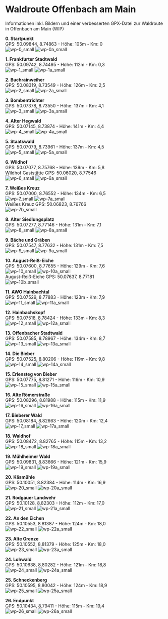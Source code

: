 # Waldroute Offenbach am Main
Informationen inkl. Bildern und einer verbesserten GPX-Datei zur Waldroute in Offenbach am Main (WIP)

<b>0. Startpunkt</b><br>
GPS: 50.09844, 8.74863 - Höhe: 105m - Km: 0<br>
![wp-0_small](https://github.com/user-attachments/assets/e469e7a5-4086-49a1-816d-7cfa676c700e)
![wp-0a_small](https://github.com/user-attachments/assets/0258d4ee-c3b5-481b-a24c-fe38d0fa40f3)


<b>1. Frankfurter Stadtwald</b><br>
GPS: 50.09742, 8.74495 - Höhe: 112m - Km: 0,3<br>
![wp-1_small](https://github.com/user-attachments/assets/0ad56c83-67d0-4dc3-9770-a3127a9efe99)
![wp-1a_small](https://github.com/user-attachments/assets/dcb59f0f-7be9-401f-a9b8-4a64e2ce0875)


<b>2. Buchrainweiher</b><br>
GPS: 50.08319, 8.73549 - Höhe: 126m - Km: 2,5<br>
![wp-2_small](https://github.com/user-attachments/assets/4a999623-b218-4d24-8268-fa7bf7888350)
![wp-2a_small](https://github.com/user-attachments/assets/e8806e04-985e-4f86-bd58-f862fd4c4f21)


<b>3. Bombentrichter</b><br>
GPS: 50.07378, 8.73550 - Höhe: 137m - Km: 4,1<br>
![wp-3_small](https://github.com/user-attachments/assets/b8b084ad-3ed5-45c1-861b-856632a23886)
![wp-3a_small](https://github.com/user-attachments/assets/f3cc1737-da4f-477b-970f-22a7364c05f3)


<b>4. Alter Hegwald</b><br>
GPS: 50.07145, 8.73874 - Höhe: 141m - Km: 4,4<br>
![wp-4_small](https://github.com/user-attachments/assets/c25487c4-73ec-4d11-8a29-5f2119e75f8f)
![wp-4a_small](https://github.com/user-attachments/assets/a0087775-d908-4927-88ff-0a519e462cf6)


<b>5. Staatswald</b><br>
GPS: 50.07079, 8.73961 - Höhe: 137m - Km: 4,5<br>
![wp-5_small](https://github.com/user-attachments/assets/cf94d721-b924-4d34-b96d-05aa81d8b61f)
![wp-5a_small](https://github.com/user-attachments/assets/c6247eaf-6320-48a2-bf79-a98ed3a66059)


<b>6. Wildhof</b><br>
GPS: 50.07077, 8.75768 - Höhe: 139m - Km: 5,8<br>
Wildhof Gaststätte GPS: 50.06020, 8.77546<br>
![wp-6_small](https://github.com/user-attachments/assets/e62cd7e0-e655-493c-8ace-e1a0294990b9)
![wp-6a_small](https://github.com/user-attachments/assets/ee83b006-5265-4036-9680-3c78c89bee0d)


<b>7. Weißes Kreuz</b><br>
GPS: 50.07000, 8.76552 - Höhe: 134m - Km: 6,5<br>
![wp-7_small](https://github.com/user-attachments/assets/c300c45f-96a1-4888-a960-3e66653f5167)
![wp-7a_small](https://github.com/user-attachments/assets/43a06437-0c6b-4118-9002-860fb524cdac)<br>
Weißes Kreuz GPS: 50.06823, 8.76766<br>
![wp-7b_small](https://github.com/user-attachments/assets/5065a90c-92cb-4721-b61e-cc8919c638c8)


<b>8. Alter Siedlungsplatz</b><br>
GPS: 50.07277, 8.77146 - Höhe: 131m - Km: 7,1<br>
![wp-8_small](https://github.com/user-attachments/assets/6097d07d-df25-4a59-8b44-d6a5f7da4911)
![wp-8a_small](https://github.com/user-attachments/assets/1683d28a-b66f-44a6-a6b5-82d59d7c1440)


<b>9. Bäche und Gräben</b><br>
GPS: 50.07547, 8.77632 - Höhe: 131m - Km: 7,5<br>
![wp-9_small](https://github.com/user-attachments/assets/0d5c97b4-bc40-4f62-a6df-83b15be74aae)
![wp-9a_small](https://github.com/user-attachments/assets/e3f7c305-999d-4ee7-bf4d-aa70199ec979)


<b>10. August-Reiß-Eiche</b><br>
GPS: 50.07600, 8.77655 - Höhe: 129m - Km: 7,6<br>
![wp-10_small](https://github.com/user-attachments/assets/4cc9073f-a763-49e2-9b11-57e61252dc63)
![wp-10a_small](https://github.com/user-attachments/assets/6bc8af52-7962-40ff-a9ea-c985b402deea)<br>
August-Reiß-Eiche GPS: 50.07637, 8.77181<br>
![wp-10b_small](https://github.com/user-attachments/assets/b2979c22-81c5-4ef3-b80b-e408f72e4836)


<b>11. AWO Hainbachtal</b><br>
GPS: 50.07529, 8.77883 - Höhe: 123m - Km: 7,9<br>
![wp-11_small](https://github.com/user-attachments/assets/06275771-f647-4b43-b27a-c602c2bf6e26)
![wp-11a_small](https://github.com/user-attachments/assets/7d917c42-f746-41b8-a3b1-8451e9b1a8df)


<b>12. Hainbachskopf</b><br>
GPS: 50.07518, 8.78424 - Höhe: 133m - Km: 8,3<br>
![wp-12_small](https://github.com/user-attachments/assets/4eeb1d23-0902-4706-9950-4c8f3fb16893)
![wp-12a_small](https://github.com/user-attachments/assets/30e80f36-790b-4615-85c8-d19c2268fb32)


<b>13. Offenbacher Stadtwald</b><br>
GPS: 50.07585, 8.78967 - Höhe: 134m - Km: 8,7<br>
![wp-13_small](https://github.com/user-attachments/assets/1cce6d21-bdd4-41e7-8428-b1cb1ee6c080)
![wp-13a_small](https://github.com/user-attachments/assets/de1221f4-05fa-4c44-90c8-a97fabcded54)


<b>14. Die Bieber</b><br>
GPS: 50.07525, 8.80206 - Höhe: 119m - Km: 9,8<br>
![wp-14_small](https://github.com/user-attachments/assets/a3b041c4-312f-4db8-9313-ff1ce1d5ebf5)
![wp-14a_small](https://github.com/user-attachments/assets/b02a859d-a1cd-4394-8cc6-42518af0296c)


<b>15. Erlensteg von Bieber</b><br>
GPS: 50.07775, 8.81271 - Höhe: 116m - Km: 10,9<br>
![wp-15_small](https://github.com/user-attachments/assets/d2d19114-4691-43c5-a415-644776c2ce73)
![wp-15a_small](https://github.com/user-attachments/assets/9837ed10-72e2-4033-835d-9df9a7def212)


<b>16. Alte Römerstraße</b><br>
GPS: 50.08296, 8.81988 - Höhe: 115m - Km: 11,9<br>
![wp-16_small](https://github.com/user-attachments/assets/ac5dd57d-3806-4671-9b1e-87dea7267d6f)
![wp-16a_small](https://github.com/user-attachments/assets/8b3e62f7-03aa-4dee-b852-bb91afe2b09b)


<b>17. Bieberer Wald</b><br>
GPS: 50.08184, 8.82663 - Höhe: 120m - Km: 12,4<br>
![wp-17_small](https://github.com/user-attachments/assets/337137b2-714f-4add-9510-e6e15743adf4)
![wp-17a_small](https://github.com/user-attachments/assets/5ab597c6-c49d-4b93-82e6-aec0657b563c)


<b>18. Waldhof</b><br>
GPS: 50.08472, 8.82765 - Höhe: 115m - Km: 13,2<br>
![wp-18_small](https://github.com/user-attachments/assets/4010f211-5de2-413f-a8a9-9aec212b619a)
![wp-18a_small](https://github.com/user-attachments/assets/40a86187-f737-4340-b688-111446120633)


<b>19. Mühlheimer Wald</b><br>
GPS: 50.09831, 8.83666 - Höhe: 121m - Km: 15,9<br>
![wp-19_small](https://github.com/user-attachments/assets/8dbb5cb2-ee28-4843-bdba-2b47ee75f112)
![wp-19a_small](https://github.com/user-attachments/assets/a7fb4791-e043-4cdb-b1c7-fe6372548fe4)


<b>20. Käsmühle</b><br>
GPS: 50.10051, 8.82384 - Höhe: 114m - Km: 16,9<br>
![wp-20_small](https://github.com/user-attachments/assets/88fa3149-2afc-4139-ba63-d2f1bb2251d6)
![wp-20a_small](https://github.com/user-attachments/assets/816c075e-b02c-4cd8-a5f1-165878cb02b6)


<b>21. Rodgauer Landwehr</b><br>
GPS: 50.10128, 8.82303 - Höhe: 112m - Km: 17,0<br>
![wp-21_small](https://github.com/user-attachments/assets/69e465fa-e69f-45d2-9a17-9265bded1623)
![wp-21a_small](https://github.com/user-attachments/assets/da9b3841-ca86-42cd-9272-cf2554fc2c73)


<b>22. An den Eichen</b><br>
GPS: 50.10553, 8.81387 - Höhe: 124m - Km: 18,0<br>
![wp-22_small](https://github.com/user-attachments/assets/9a9b5ed8-1d0c-45ae-930b-beb1909ade1d)
![wp-22a_small](https://github.com/user-attachments/assets/b2a1d7d6-06b3-4e87-8dd5-7c231d57154e)


<b>23. Alte Grenze</b><br>
GPS: 50.10552, 8.81379 - Höhe: 125m - Km: 18,0<br>
![wp-23_small](https://github.com/user-attachments/assets/37bce20e-d35d-408c-90e0-85033aba1b3f)
![wp-23a_small](https://github.com/user-attachments/assets/54b8f5e5-ea8b-479f-89de-e4b852ff6fcd)


<b>24. Lohwald</b><br>
GPS: 50.10638, 8.80282 - Höhe: 121m - Km: 18,8<br>
![wp-24_small](https://github.com/user-attachments/assets/1d655b8f-369b-4948-b990-fbb261c7b97a)
![wp-24a_small](https://github.com/user-attachments/assets/813837de-7ffb-4543-92ff-1f088df006b3)


<b>25. Schneckenberg</b><br>
GPS: 50.10595, 8.80042 - Höhe: 124m - Km: 18,9<br>
![wp-25_small](https://github.com/user-attachments/assets/46ecbf61-1c74-4602-a73d-4361d4040cd0)
![wp-25a_small](https://github.com/user-attachments/assets/a91f0817-f61c-4422-a4bd-410f8647cad4)


<b>26. Endpunkt</b><br>
GPS: 50.10434, 8.79411 - Höhe: 115m - Km: 19,4<br>
![wp-26_small](https://github.com/user-attachments/assets/2b6170b1-31d0-451c-aa18-3176b30b6e0f)
![wp-26a_small](https://github.com/user-attachments/assets/04df6e8a-5dd5-468c-a340-5b7806db36f4)
